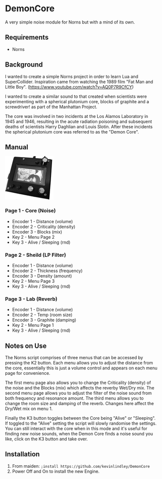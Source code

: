 # DemonCore
A very simple noise module for Norns but with a mind of its own.

## Requirements
* Norns

## Background
I wanted to create a simple Norns project in order to learn Lua and 
SuperCollider. Inspiration came from watching the 1989 film "Fat Man and Little Boy".
(https://www.youtube.com/watch?v=AQ0P7R9CfCY)

I wanted to create a similar sound to that created when scientists 
were experimenting with a spherical plutonium core, blocks of graphite 
and a screwdriver! as part of the Manhattan Project.

The core was involved in two incidents at the Los Alamos Laboratory 
in 1945 and 1946, resulting in the acute radiation poisoning and 
subsequent deaths of scientists Harry Daghlian and Louis Slotin. 
After these incidents the spherical plutonium core was referred to 
as the "Demon Core".
## Manual
![alt text](https://github.com/kevinlindley/DemonCore/blob/55c5bdccfdd51665a203fefc01973fa4af2d7787/DemonCoreSmall.png "Demon Core running on a Norns Shield")
### Page 1 -  Core  (Noise)
* Encoder 1 - Distance     (volume)
* Encoder 2 - Criticality  (density)
* Encoder 3 - Blocks       (mix)
* Key 2 - Menu Page 2
* Key 3 - Alive / Sleeping (rnd)
### Page 2 - Sheild (LP Filter)
* Encoder 1 - Distance   (volume)    
* Encoder 2 - Thickness (frequency) 
* Encoder 3 - Density   (amount)    
* Key 2 - Menu Page 3
* Key 3 - Alive / Sleeping (rnd)
### Page 3 - Lab (Reverb)
* Encoder 1 - Distance   (volume)
* Encoder 2 - Temp      (room size)
* Encoder 3 - Graphite  (damping)
* Key 2 - Menu Page 1
* Key 3 - Alive / Sleeping (rnd)
## Notes on Use
The Norns script comprises of three menus that can be accessed
by pressing the K2 button.
Each menu allows you to adjust the distance from the core,
essentially this is just a volume control and appears on each
menu page for convenience.

The first menu page also allows you to change the Criticality
(density) of the noise and the Blocks (mix) which affects the
reverby Wet/Dry mix. 
The second menu page allows you to adjust the filter of the
noise sound from both frequency and resonance amount.
The third menu allows you to change the room size and damping
of the reverb. Changes here affect the Dry/Wet mix on menu 1.

Finally the K3 button toggles between the Core being "Alive"
or "Sleeping". If toggled to the "Alive" setting the script
will slowly randomise the settings.
You can still interact with the core when in this mode and it's 
useful for finding new noise sounds, when the Demon Core finds 
a noise sound you like, click on the K3 button and take over.
## Installation
1. From maiden:
```;install https://github.com/kevinlindley/DemonCore```
2. Power Off and On to install the new Engine.
